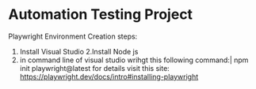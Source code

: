 # Automation Testing Project
Playwright Environment Creation steps:
1. Install Visual Studio
2.Install Node js
3. in command line of visual studio wrihgt this following command:|
   npm init playwright@latest
 for details visit this site: https://playwright.dev/docs/intro#installing-playwright
